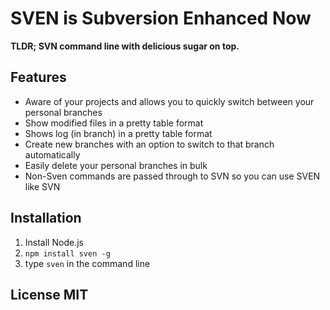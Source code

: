 # SVEN is Subversion Enhanced Now

**TLDR; SVN command line with delicious sugar on top.**



## Features

* Aware of your projects and allows you to quickly switch between your personal branches
* Show modified files in a pretty table format
* Shows log (in branch) in a pretty table format
* Create new branches with an option to switch to that branch automatically
* Easily delete your personal branches in bulk
* Non-Sven commands are passed through to SVN so you can use SVEN like SVN

## Installation

1. Install Node.js
2. `npm install sven -g`
3. type `sven` in the command line

## License MIT